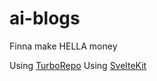 # ai-blogs
Finna make HELLA money

Using [TurboRepo](https://turbo.build/repo/docs)
Using [SvelteKit](https://kit.svelte.dev/)
